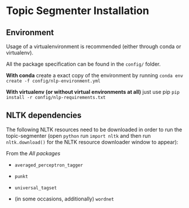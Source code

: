# Topic Segmenter Installation


## Environment

Usage of a virtualenvironment is recommended (either through conda or virtualenv).  

All the package specification can be found in the `config/` folder.

**With conda** create a exact copy of the environment by running `conda env create -f config/nlp-environment.yml` 

**With virtualenv (or without virtual environments at all)** just use pip `pip install -r config/nlp-requirements.txt`


## NLTK dependencies

The following NLTK resources need to be downloaded in order to run the topic-segmenter (open `python` run `import nltk` and then run `nltk.download()` for the NLTK resource downloader window to appear):

From the *All packages*

* `averaged_perceptron_tagger`
* `punkt`
* `universal_tagset`

* (in some occasions, additionally) `wordnet`



